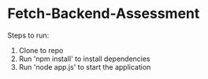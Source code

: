 # Fetch-Backend-Assessment

Steps to run:

1. Clone to repo
2. Run 'npm install' to install dependencies
3. Run 'node app.js' to start the application
